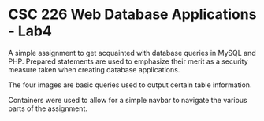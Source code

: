 # CSC 226 Web Database Applications - Lab4

A simple assignment to get acquainted with database queries in MySQL and PHP. Prepared statements are used to emphasize their merit as a security measure taken when creating database applications.

The four images are basic queries used to output certain table information.

Containers were used to allow for a simple navbar to navigate the various parts of the assignment.
